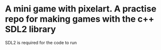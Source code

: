 # A mini game with pixelart. A practise repo for making games with the c++ SDL2 library

SDL2 is required for the code to run

